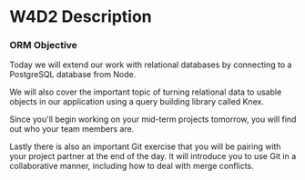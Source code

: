 # W4D2 Description
### ORM Objective
Today we will extend our work with relational databases by connecting to a PostgreSQL database from Node.

We will also cover the important topic of turning relational data to usable objects in our application using a query building library called Knex.

Since you'll begin working on your mid-term projects tomorrow, you will find out who your team members are.

Lastly there is also an important Git exercise that you will be pairing with your project partner at the end of the day. It will introduce you to use Git in a collaborative manner, including how to deal with merge conflicts.

